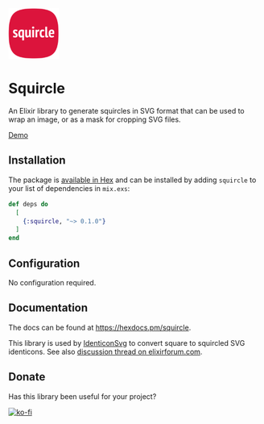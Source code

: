 <img src="./etc/assets/logo.png" width="100" height="100">

# Squircle

An Elixir library to generate squircles in SVG format that can be used to wrap an image, or as a mask for cropping SVG files.

[Demo](https://obidenticon.overbring.com/)

## Installation

The package is [available in Hex](https://hex.pm/packages/squircle) and can be installed
by adding `squircle` to your list of dependencies in `mix.exs`:

```elixir
def deps do
  [
    {:squircle, "~> 0.1.0"}
  ]
end
```

## Configuration

No configuration required.

## Documentation

The docs can be found at <https://hexdocs.pm/squircle>.

This library is used by [IdenticonSvg](https://hexdocs.pm/identicon_svg) to convert square to squircled SVG identicons. See also [discussion thread on elixirforum.com](https://elixirforum.com/t/identiconsvg-generates-identicons-in-svg-format-so-they-can-be-inlined-in-html/54557/1).

## Donate

Has this library been useful for your project? 

[![ko-fi](https://ko-fi.com/img/githubbutton_sm.svg)](https://ko-fi.com/V7V119L07A)